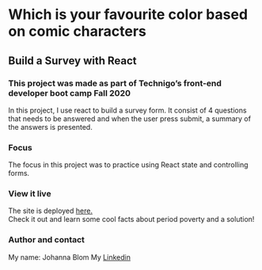 # Which is your favourite color based on comic characters

## Build a Survey with React

### This project was made as part of Technigo’s front-end developer boot camp Fall 2020

In this project, I use react to build a survey form.
It consist of 4 questions that needs to be answered and when the user press submit, a summary of the answers is presented.  

### Focus

The focus in this project was to practice using React state and controlling forms.

### View it live

The site is deployed <a href="https://musing-wilson-8814a6.netlify.app">here.</a>  
Check it out and learn some cool facts about period poverty and a solution!

### Author and contact

My name: Johanna Blom
My <a href="https://www.linkedin.com/in/johanna-blom-2419a181/">Linkedin</a>
